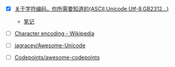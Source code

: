 + [x] [关于字符编码，你所需要知道的(ASCII,Unicode,Utf-8,GB2312…)](http://www.imkevinyang.com/2010/06/%E5%85%B3%E4%BA%8E%E5%AD%97%E7%AC%A6%E7%BC%96%E7%A0%81%EF%BC%8C%E4%BD%A0%E6%89%80%E9%9C%80%E8%A6%81%E7%9F%A5%E9%81%93%E7%9A%84.html)
    + [笔记](./note.关于字符编码-你所需要知道的.md)

+ [ ] [Character encoding - Wikipedia](https://en.wikipedia.org/wiki/Character_encoding)

+ [ ] [jagracey/Awesome-Unicode](https://github.com/jagracey/Awesome-Unicode)

+ [ ] [Codepoints/awesome-codepoints](https://github.com/Codepoints/awesome-codepoints)

